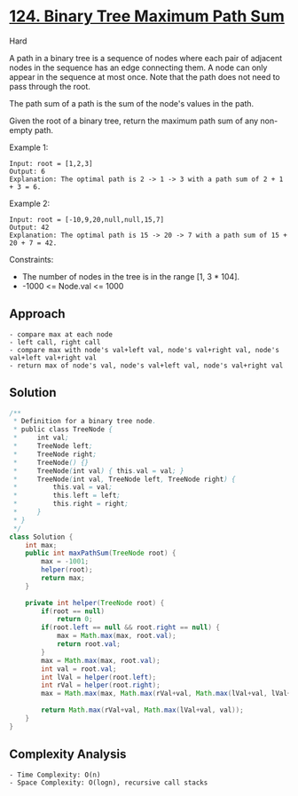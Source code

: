 # [124. Binary Tree Maximum Path Sum](https://leetcode.com/problems/binary-tree-maximum-path-sum/)
Hard


A path in a binary tree is a sequence of nodes where each pair of adjacent nodes in the sequence has an edge connecting them. A node can only appear in the sequence at most once. Note that the path does not need to pass through the root.

The path sum of a path is the sum of the node's values in the path.

Given the root of a binary tree, return the maximum path sum of any non-empty path.

 

Example 1:
```
Input: root = [1,2,3]
Output: 6
Explanation: The optimal path is 2 -> 1 -> 3 with a path sum of 2 + 1 + 3 = 6.
```
Example 2:
```
Input: root = [-10,9,20,null,null,15,7]
Output: 42
Explanation: The optimal path is 15 -> 20 -> 7 with a path sum of 15 + 20 + 7 = 42.
 ```

Constraints:
- The number of nodes in the tree is in the range [1, 3 * 104].
- -1000 <= Node.val <= 1000

## Approach
```
- compare max at each node
- left call, right call
- compare max with node's val+left val, node's val+right val, node's val+left val+right val
- return max of node's val, node's val+left val, node's val+right val
```
## Solution
```java
/**
 * Definition for a binary tree node.
 * public class TreeNode {
 *     int val;
 *     TreeNode left;
 *     TreeNode right;
 *     TreeNode() {}
 *     TreeNode(int val) { this.val = val; }
 *     TreeNode(int val, TreeNode left, TreeNode right) {
 *         this.val = val;
 *         this.left = left;
 *         this.right = right;
 *     }
 * }
 */
class Solution {
    int max;
    public int maxPathSum(TreeNode root) {
        max = -1001;
        helper(root);
        return max;
    }
    
    private int helper(TreeNode root) {
        if(root == null)
            return 0;
        if(root.left == null && root.right == null) {
            max = Math.max(max, root.val);
            return root.val;
        }
        max = Math.max(max, root.val);
        int val = root.val;
        int lVal = helper(root.left);
        int rVal = helper(root.right);
        max = Math.max(max, Math.max(rVal+val, Math.max(lVal+val, lVal+rVal+val)));
        
        return Math.max(rVal+val, Math.max(lVal+val, val));
    }
}
```
## Complexity Analysis
```
- Time Complexity: O(n)
- Space Complexity: O(logn), recursive call stacks
```
